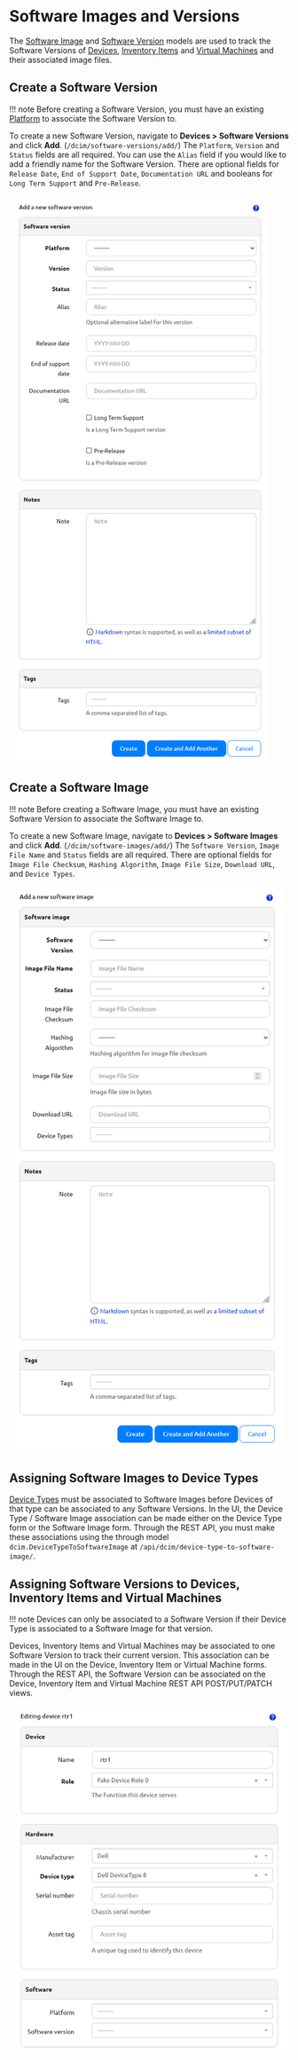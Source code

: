# Software Images and Versions

The [Software Image](../core-data-model/dcim/softwareimage.md) and [Software Version](../core-data-model/dcim/softwareversion.md) models are used to track the Software Versions of [Devices](../core-data-model/dcim/device.md), [Inventory Items](../core-data-model/dcim/inventoryitem.md) and [Virtual Machines](../core-data-model/virtualization/virtualmachine.md) and their associated image files.

## Create a Software Version

!!! note
    Before creating a Software Version, you must have an existing [Platform](../core-data-model/dcim/platform.md) to associate the Software Version to.

To create a new Software Version, navigate to **Devices > Software Versions** and click **Add**. (`/dcim/software-versions/add/`) The `Platform`, `Version` and `Status` fields are all required. You can use the `Alias` field if you would like to add a friendly name for the Software Version. There are optional fields for `Release Date`, `End of Support Date`, `Documentation URL` and booleans for `Long Term Support` and `Pre-Release`.

![Create a Software Version](images/software-images-and-versions/software-version-create.png)

## Create a Software Image

!!! note
    Before creating a Software Image, you must have an existing Software Version to associate the Software Image to.

To create a new Software Image, navigate to **Devices > Software Images** and click **Add**. (`/dcim/software-images/add/`) The `Software Version`, `Image File Name` and `Status` fields are all required. There are optional fields for `Image File Checksum`, `Hashing Algorithm`, `Image File Size`, `Download URL`, and `Device Types`.

![Create a Software Image](images/software-images-and-versions/software-image-create.png)

## Assigning Software Images to Device Types

[Device Types](../core-data-model/dcim/devicetype.md) must be associated to Software Images before Devices of that type can be associated to any Software Versions. In the UI, the Device Type / Software Image association can be made either on the Device Type form or the Software Image form. Through the REST API, you must make these associations using the through model `dcim.DeviceTypeToSoftwareImage` at `/api/dcim/device-type-to-software-image/`.

## Assigning Software Versions to Devices, Inventory Items and Virtual Machines

!!! note
    Devices can only be associated to a Software Version if their Device Type is associated to a Software Image for that version.

Devices, Inventory Items and Virtual Machines may be associated to one Software Version to track their current version. This association can be made in the UI on the Device, Inventory Item or Virtual Machine forms. Through the REST API, the Software Version can be associated on the Device, Inventory Item and Virtual Machine REST API POST/PUT/PATCH views.

![Assign Software Version to Device](images/software-images-and-versions/assign-software-version-to-device.png)
